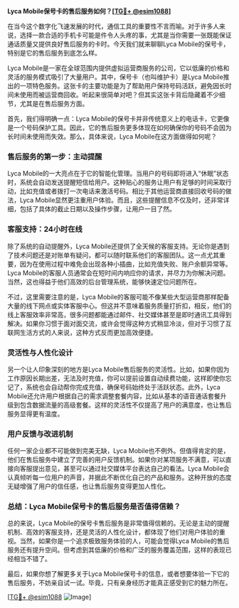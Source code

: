 **Lyca Mobile保号卡的售后服务如何？[[TG💪+ @esim1088](https://t.me/s/esim1088)]**

在当今这个数字化飞速发展的时代，通信工具的重要性不言而喻。对于许多人来说，选择一款合适的手机卡可能是件令人头疼的事，尤其是当你需要一张既能保证通话质量又提供良好售后服务的卡时。今天我们就来聊聊Lyca Mobile的保号卡，特别是它的售后服务到底怎么样。

Lyca Mobile是一家在全球范围内提供虚拟运营商服务的公司，它以低廉的价格和灵活的服务模式吸引了大量用户。其中，保号卡（也叫维护卡）是Lyca Mobile推出的一项特色服务。这张卡的主要功能是为了帮助用户保持号码活跃，避免因长时间未使用而被运营商回收。听起来很简单对吧？但其实这张卡背后隐藏着不少细节，尤其是在售后服务方面。

首先，我们得明确一点：Lyca Mobile的保号卡并非传统意义上的电话卡，它更像是一个号码保护工具。因此，它的售后服务更多体现在如何确保你的号码不会因为长时间未使用而失效。那么，具体来说，Lyca Mobile在这方面做得如何呢？

### **售后服务的第一步：主动提醒**
Lyca Mobile的一大亮点在于它的智能化管理。当用户的号码即将进入“休眠”状态时，系统会自动发送提醒短信给用户。这种贴心的服务让用户有足够的时间采取行动，比如充值或者拨打一次电话来激活号码。相比于其他运营商直接回收号码的做法，Lyca Mobile显然更注重用户体验。而且，这些提醒信息不仅及时，还非常详细，包括了具体的截止日期以及操作步骤，让用户一目了然。

### **客服支持：24小时在线**
除了系统的自动提醒外，Lyca Mobile还提供了全天候的客服支持。无论你是遇到了技术问题还是对账单有疑问，都可以随时联系他们的客服团队。这一点尤其重要，因为在使用过程中难免会出现各种小插曲，比如充值失败、账户余额异常等。Lyca Mobile的客服人员通常会在短时间内响应你的请求，并尽力为你解决问题。当然，这也得益于他们高效的后台管理系统，能够快速定位问题所在。

不过，这里需要注意的是，Lyca Mobile的客服可能不像某些大型运营商那样配备大量的线下网点或实体客服中心。但这并不意味着服务质量打折扣，相反，他们的线上客服效率非常高，很多问题都能通过邮件、社交媒体甚至是即时通讯工具得到解决。如果你习惯于面对面交流，或许会觉得这种方式稍显冷淡，但对于习惯了互联网生活方式的人来说，这种方式反而更加高效便捷。

### **灵活性与人性化设计**
另一个让人印象深刻的地方是Lyca Mobile售后服务的灵活性。比如，如果你因为工作原因长期出差，无法及时充值，你可以提前设置自动续费功能，这样即使你忘记了，系统也会自动帮你完成充值，确保号码始终处于活跃状态。此外，Lyca Mobile还允许用户根据自己的需求调整套餐内容，比如从基本的语音通话套餐升级到包含数据流量的高级套餐。这样的灵活性不仅提高了用户的满意度，也让售后服务显得更有温度。

### **用户反馈与改进机制**
任何一家企业都不可能做到完美无缺，Lyca Mobile也不例外。但值得肯定的是，他们在售后服务中建立了完善的用户反馈机制。如果你对某项服务不满意，可以直接向客服提出意见，甚至可以通过社交媒体平台表达自己的看法。Lyca Mobile会认真倾听每一位用户的声音，并据此不断优化自己的产品和服务。这种开放的态度无疑增强了用户的信任感，也让售后服务变得更加人性化。

### **总结：Lyca Mobile保号卡的售后服务是否值得信赖？**
总的来说，Lyca Mobile的保号卡售后服务是非常值得信赖的。无论是主动的提醒机制、高效的客服支持，还是灵活的人性化设计，都体现了他们对用户体验的重视。当然，如果你是一个追求极致服务体验的人，可能会觉得Lyca Mobile的售后服务还有提升空间。但考虑到其低廉的价格和广泛的服务覆盖范围，这样的表现已经相当不错了。

最后，如果你想了解更多关于Lyca Mobile保号卡的信息，或者想要体验一下它的售后服务，不妨亲自试一试。毕竟，只有亲身经历才能真正感受到它的魅力所在。

[[TG💪+ @esim1088](https://t.me/s/esim1088) ![Image](https://i.postimg.cc/4NQfJmqS/Snipaste-2025-05-13-00-14-12.png)]